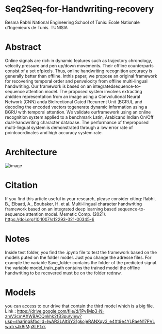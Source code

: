 # Seq2Seq-for-Handwriting-recovery

Besma Rabhi National Engineering School of Tunis: Ecole Nationale d'Ingenieurs de Tunis. TUNISIA
# Abstract
Online signals are rich in dynamic features such as trajectory chronology, velocity,pressure and pen up/down movements. Their offline counterparts consist of a set ofpixels. Thus, online handwriting recognition accuracy is generally better than offline. Inthis paper, we propose an original framework for recovering temporal order and penvelocity from offline multi-lingual handwriting. Our framework is based on an integratedsequence-to-sequence attention model. The proposed system involves extracting ahidden representation from an image using a Convolutional Neural Network (CNN) anda Bidirectional Gated Recurrent Unit (BGRU), and decoding the encoded vectors togenerate dynamic information using a BGRU with temporal attention. We validate ourframework using an online recognition system applied to a benchmark Latin, Arabicand Indian On/Off dual-handwriting character database. The performance of theproposed multi-lingual system is demonstrated through a low error rate of pointcoordinates and high accuracy system rate.
# Architecture
![image](https://user-images.githubusercontent.com/23113833/119678842-c60ab000-be37-11eb-953c-f720fccd8e87.png)

# Citation

If you find this article useful in your research, please consider citing:
Rabhi, B., Elbaati, A., Boubaker, H. et al. Multi-lingual character handwriting framework based on an integrated deep learning based sequence-to-sequence attention model. Memetic Comp. (2021). https://doi.org/10.1007/s12293-021-00345-6 

# Notes
Inside test folder, you find the .ipynb file to test the framework based on the models puted on the folder model.
Just you change the adresse files. For example the variable Save_folder contains the folder of the predicted signal.
the variable model_train_path contains the trained model
the offline handwriting to be recovered must be on the folder redraw.

# Models
you can access to our drive that contain the third model which is a big file.
Link : https://drive.google.com/file/d/1Pv1Mp3-N-zmV3cmAXWBACQnkhk2fB3pu/view?usp=sharing&fbclid=IwAR3LAltSY31gkojeRANXqy3_e4Xt9e4YLRaeN17PVLwaTrsJk8jMg3LPfxk
